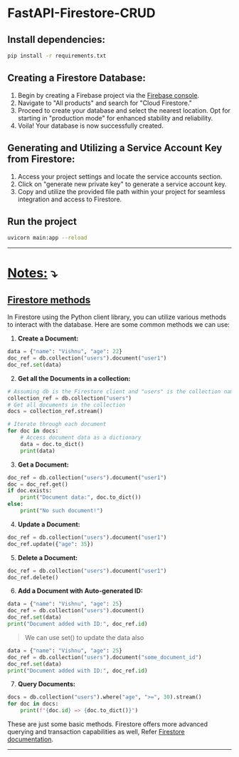 # FastAPI-Firestore-CRUD

## Install dependencies:
```bash
pip install -r requirements.txt
```

## Creating a Firestore Database:

1. Begin by creating a Firebase project via the [Firebase console](https://console.firebase.google.com/).
2. Navigate to "All products" and search for "Cloud Firestore."
3. Proceed to create your database and select the nearest location. Opt for starting in "production mode" for enhanced stability and reliability.
4. Voila! Your database is now successfully created.

## Generating and Utilizing a Service Account Key from Firestore:

1. Access your project settings and locate the service accounts section.
2. Click on "generate new private key" to generate a service account key.
3. Copy and utilize the provided file path within your project for seamless integration and access to Firestore.

## Run the project
```bash
uvicorn main:app --reload
```
---
# <u>Notes:</u> ⤵️

## <u>Firestore methods</u>
In Firestore using the Python client library, you can utilize various methods to interact with the database. Here are some common methods we can use:

1. **Create a Document:**
```python
data = {"name": "Vishnu", "age": 22}
doc_ref = db.collection("users").document("user1")
doc_ref.set(data)
```

2. **Get all the Documents in a collection:**
```python
# Assuming db is the Firestore client and "users" is the collection name
collection_ref = db.collection("users")
# Get all documents in the collection
docs = collection_ref.stream()

# Iterate through each document
for doc in docs:
    # Access document data as a dictionary
    data = doc.to_dict()
    print(data)
```

3. **Get a Document:**
```python
doc_ref = db.collection("users").document("user1")
doc = doc_ref.get()
if doc.exists:
    print("Document data:", doc.to_dict())
else:
    print("No such document!")
```

4. **Update a Document:**
```python
doc_ref = db.collection("users").document("user1")
doc_ref.update({"age": 35})
```

5. **Delete a Document:**
```python
doc_ref = db.collection("users").document("user1")
doc_ref.delete()
```

6. **Add a Document with Auto-generated ID:**
```python
data = {"name": "Vishnu", "age": 25}
doc_ref = db.collection("users").document()
doc_ref.set(data)
print("Document added with ID:", doc_ref.id)
```
> We can use set() to update the data also
```python
data = {"name": "Vishnu", "age": 25}
doc_ref = db.collection("users").document("some_document_id")
doc_ref.set(data)
print("Document added with ID:", doc_ref.id)
```

7. **Query Documents:**
```python
docs = db.collection("users").where("age", ">=", 30).stream()
for doc in docs:
    print(f"{doc.id} => {doc.to_dict()}")
```

These are just some basic methods.
Firestore offers more advanced querying and transaction capabilities as well, Refer [Firestore documentation](https://firebase.google.com/docs/firestore).

---

